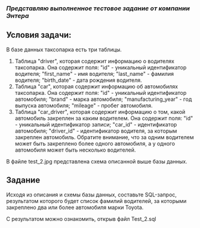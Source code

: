### *Представляю выполненное тестовое задание от компании Энтера*

## **Условия задачи**: 
В базе данных таксопарка есть три таблицы. 
1) Таблица "driver", которая содержит информацию о водителях таксопарка. Она содержит поля: 
"id" - уникальный идентификатор водителя; 
"first_name" - имя водителя; 
"last_name" - фамилия водителя; 
"birth_date" - дата рождения водителя.
2) Таблица "car", которая содержит информацию об автомобилях таксопарка. Она содержит поля:
"id" - уникальный идентификатор автомобиля;
"brand" - марка автомобиля;
"manufacturing_year" - год выпуска автомобиля;
"mileage" - пробег автомобиля.
3) Таблица "car_driver", которая содержит информацию о том, какой автомобиль закреплен за каким водителем. Она содержит поля:
"id" - уникальный идентификатор записи;
"car_id" - идентификатор автомобиля;
"driver_id" - идентификатор водителя, за которым закреплен автомобиль.
Обратите внимание, что за одним водителем может быть закреплено более одного автомобиля, а у одного автомобиля может быть несколько водителей.

В файле test_2.jpg представлена схема описанной выше базы данных.

## **Задание**
Исходя из описания и схемы базы данных, составьте SQL-запрос, результатом которого будет список фамилий водителей, за которыми закреплено два или более автомобиля марки Toyota.

С результатом можно ознакомить, открыв файл Test_2.sql